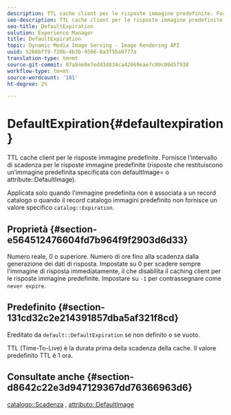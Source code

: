 ```yaml
---
description: TTL cache client per le risposte immagine predefinite. Fornisce l’intervallo di scadenza per le risposte immagine predefinite (risposte che restituiscono un’immagine predefinita specificata con defaultImage= o attribute DefaultImage).
seo-description: TTL cache client per le risposte immagine predefinite. Fornisce l’intervallo di scadenza per le risposte immagine predefinite (risposte che restituiscono un’immagine predefinita specificata con defaultImage= o attribute DefaultImage).
seo-title: DefaultExpiration
solution: Experience Manager
title: DefaultExpiration
topic: Dynamic Media Image Serving - Image Rendering API
uuid: 5266bff9-f20b-4b3b-9566-8a3f5ba0777a
translation-type: tm+mt
source-git-commit: 97a84e8e7edd3d834ca42069eae7c09c00d57938
workflow-type: tm+mt
source-wordcount: '181'
ht-degree: 2%

---
```



# DefaultExpiration{#defaultexpiration}

TTL cache client per le risposte immagine predefinite. Fornisce l’intervallo di scadenza per le risposte immagine predefinite (risposte che restituiscono un’immagine predefinita specificata con defaultImage= o attribute::DefaultImage).

Applicata solo quando l&#39;immagine predefinita non è associata a un record catalogo o quando il record catalogo immagini predefinito non fornisce un valore specifico `catalog::Expiration`.

## Proprietà {#section-e564512476604fd7b964f9f2903d6d33}

Numero reale, 0 o superiore. Numero di ore fino alla scadenza dalla generazione dei dati di risposta. Impostate su 0 per scadere sempre l&#39;immagine di risposta immediatamente, il che disabilita il caching client per le risposte immagine predefinite. Impostare su `-1` per contrassegnare come `never expire`.

## Predefinito {#section-131cd32c2e214391857dba5af321f8cd}

Ereditato da `default::DefaultExpiration` se non definito o se vuoto.

TTL (Time-To-Live) è la durata prima della scadenza della cache. Il valore predefinito TTL è 1 ora.

## Consultate anche {#section-d8642c22e3d947129367dd76366963d6}

[catalogo::Scadenza](../../../../../is-api/image-catalog/image-serving-api-ref/c-image-catalog-reference/c-image-svg-data-reference/c-svg-data-reference/r-expiration-svg.md#reference-a7afd668ecbb4d2da65d86259aa6a28a) ,  [attributo::DefaultImage](../../../../../is-api/image-catalog/image-serving-api-ref/c-image-catalog-reference/c-attributes-reference/r-is-cat-defaultimage.md#reference-8e9900e129f54ed68462a3c2fc3bc433)
